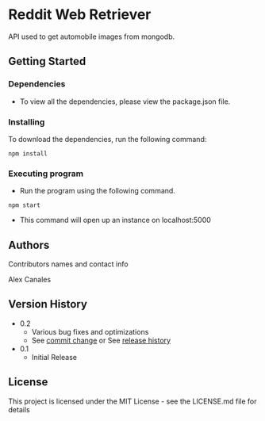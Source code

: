 # Reddit Web Retriever

API used to get automobile images from mongodb.



## Getting Started

### Dependencies

* To view all the dependencies, please view the package.json file.

### Installing
To download the dependencies, run the following command:

```
npm install
```

### Executing program

* Run the program using the following command.

```
npm start
```

* This command will open up an instance on localhost:5000

## Authors

Contributors names and contact info

Alex Canales


## Version History

* 0.2
    * Various bug fixes and optimizations
    * See [commit change]() or See [release history]()
* 0.1
    * Initial Release

## License

This project is licensed under the MIT License - see the LICENSE.md file for details